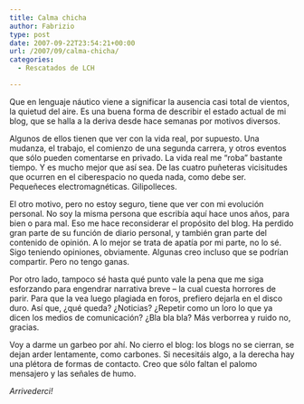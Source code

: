```yaml
---
title: Calma chicha
author: Fabrizio
type: post
date: 2007-09-22T23:54:21+00:00
url: /2007/09/calma-chicha/
categories:
  - Rescatados de LCH

---
```

Que en lenguaje náutico viene a significar la ausencia casi total de vientos, la quietud del aire. Es una buena forma de describir el estado actual de mi blog, que se halla a la deriva desde hace semanas por motivos diversos.

Algunos de ellos tienen que ver con la vida real, por supuesto. Una mudanza, el trabajo, el comienzo de una segunda carrera, y otros eventos que sólo pueden comentarse en privado. La vida real me &#8220;roba&#8221; bastante tiempo. Y es mucho mejor que así sea. De las cuatro puñeteras vicisitudes que ocurren en el ciberespacio no queda nada, como debe ser. Pequeñeces electromagnéticas. Gilipolleces.

El otro motivo, pero no estoy seguro, tiene que ver con mi evolución personal. No soy la misma persona que escribía aquí hace unos años, para bien o para mal. Eso me hace reconsiderar el propósito del blog. Ha perdido gran parte de su función de diario personal, y también gran parte del contenido de opinión. A lo mejor se trata de apatía por mi parte, no lo sé. Sigo teniendo opiniones, obviamente. Algunas creo incluso que se podrían compartir. Pero no tengo ganas.

Por otro lado, tampoco sé hasta qué punto vale la pena que me siga esforzando para engendrar narrativa breve &#8211; la cual cuesta horrores de parir. Para que la vea luego plagiada en foros, prefiero dejarla en el disco duro. Así que, ¿qué queda? ¿Noticias? ¿Repetir como un loro lo que ya dicen los medios de comunicación? ¿Bla bla bla? Más verborrea y ruido no, gracias.

Voy a darme un garbeo por ahí. No cierro el blog: los blogs no se cierran, se dejan arder lentamente, como carbones. Si necesitáis algo, a la derecha hay una plétora de formas de contacto. Creo que sólo faltan el palomo mensajero y las señales de humo.

_Arrivederci!_